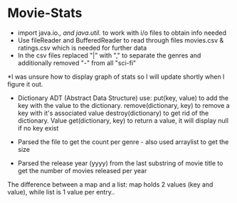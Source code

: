 # Movie-Stats

* import java.io.*, and java.util.* to work with i/o files to obtain info needed
* Use fileReader and BufferedReader to read through files movies.csv & ratings.csv which is needed for further data
* In the csv files replaced "|" with "," to separate the genres and additionally removed "-" from all "sci-fi"

*I was unsure how to display graph of stats so I will update shortly when I figure it out.

* Dictionary ADT (Abstract Data Structure) use: 
  put(key, value) to add the key with the value to the dictionary.
  remove(dictionary, key) to remove a key with it's associated value
  destroy(dictionary) to get rid of the dictionary.
  Value get(dictionary, key) to return a value, it will display null if no key exist
 
 * Parsed the file to get the count per genre - also used arraylist to get the size
* Parsed the release year (yyyy) from the last substring of movie title to get the number of movies released per year
   
The difference between a map and a list: map holds 2 values (key and value), while list is 1 value per entry..
